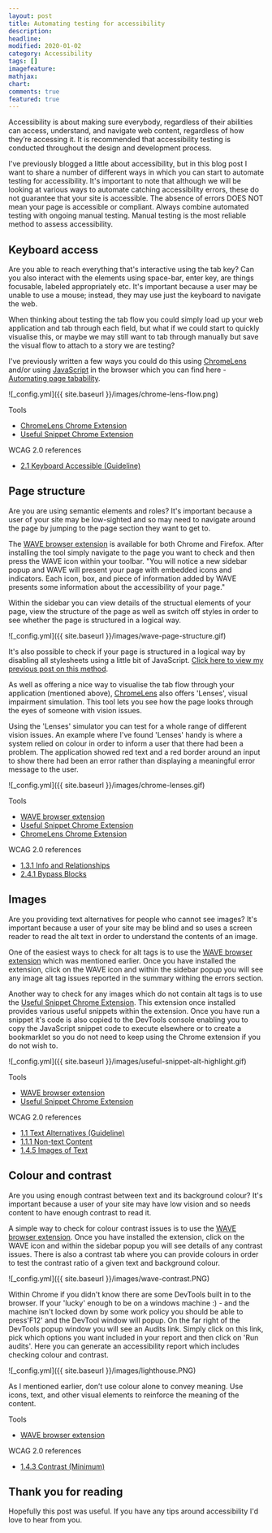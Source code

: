 ```yaml
---
layout: post
title: Automating testing for accessibility
description: 
headline: 
modified: 2020-01-02
category: Accessibility
tags: []
imagefeature: 
mathjax: 
chart: 
comments: true
featured: true
---
```


Accessibility is about making sure everybody, regardless of their abilities can access, understand, and navigate web content, regardless of how they’re accessing it. It is recommended that accessibility testing is conducted throughout the design and development process.

I've previously blogged a little about accessibility, but in this blog post I want to share a number of different ways in which you can start to automate testing for accessibility. It's important to note that although we will be looking at various ways to automate catching accessibility errors, these do not guarantee that your site is accessible. The absence of errors DOES NOT mean your page is accessible or compliant. Always combine automated testing with ongoing manual testing. Manual testing is the most reliable method to assess accessibility.

## Keyboard access

Are you able to reach everything that's interactive using the tab key? Can you also interact with the elements using space-bar, enter key, are things focusable, labeled appropriately etc. It's important because a user may be unable to use a mouse; instead, they may use just the keyboard to navigate the web.

When thinking about testing the tab flow you could simply load up your web application and tab through each field, but what if we could start to quickly visualise this, or maybe we may still want to tab through manually but save the visual flow to attach to a story we are testing? 

I've previously written a few ways you could do this using [ChromeLens](https://chrome.google.com/webstore/detail/chromelens/idikgljglpfilbhaboonnpnnincjhjkd?hl=en) and/or using [JavaScript](https://github.com/eviltester/usefuljssnippetextension) in the browser which you can find here - [Automating page tabability](https://vivrichards.co.uk/accessibility/automating-page-tab-flows-using-visual-testing-and-javascript). 

![_config.yml]({{ site.baseurl }}/images/chrome-lens-flow.png)

Tools
* [ChromeLens Chrome Extension](https://chrome.google.com/webstore/detail/chromelens/idikgljglpfilbhaboonnpnnincjhjkd?hl=en)
* [Useful Snippet Chrome Extension](https://github.com/eviltester/usefuljssnippetextension)

WCAG 2.0 references
* [2.1 Keyboard Accessible (Guideline)](https://www.w3.org/WAI/WCAG20/quickref/?showtechniques=128%2C14&currentsidebar=%23col_overview#keyboard-operation)


## Page structure

Are you are using semantic elements and roles? It's important because a user of your site may be low-sighted and so may need to navigate around the page by jumping to the page section they want to get to.

The [WAVE browser extension](http://wave.webaim.org/extension/) is available for both Chrome and Firefox. After installing the tool simply navigate to the page you want to check and then press the WAVE icon within your toolbar. "You will notice a new sidebar popup and WAVE will present your page with embedded icons and indicators. Each icon, box, and piece of information added by WAVE presents some information about the accessibility of your page." 

Within the sidebar you can view details of the structual elements of your page, view the structure of the page as well as switch off styles in order to see whether the page is structured in a logical way.

![_config.yml]({{ site.baseurl }}/images/wave-page-structure.gif)

It's also possible to check if your page is structured in a logical way by disabling all stylesheets using a little bit of JavaScript. [Click here to view my previous post on this method](http://localhost:4000/accessibility/removing-style-sheets).

As well as offering a nice way to visualise the tab flow through your application (mentioned above), [ChromeLens](https://chrome.google.com/webstore/detail/chromelens/idikgljglpfilbhaboonnpnnincjhjkd?hl=en) also offers 'Lenses', visual impairment simulation. This tool lets you see how the page looks through the eyes of someone with vision issues. 

Using the 'Lenses' simulator you can test for a whole range of different vision issues. An example where I've found 'Lenses' handy is where a system relied on colour in order to inform a user that there had been a problem. The application showed red text and a red border around an input to show there had been an error rather than displaying a meaningful error message to the user. 

![_config.yml]({{ site.baseurl }}/images/chrome-lenses.gif)


Tools
* [WAVE browser extension](http://wave.webaim.org/extension/)
* [Useful Snippet Chrome Extension](https://github.com/eviltester/usefuljssnippetextension)
* [ChromeLens Chrome Extension](https://chrome.google.com/webstore/detail/chromelens/idikgljglpfilbhaboonnpnnincjhjkd?hl=en)

WCAG 2.0 references
* [1.3.1 Info and Relationships](https://www.w3.org/WAI/WCAG20/quickref/?showtechniques=14%2C128&currentsidebar=%23col_overview#content-structure-separation-programmatic)
* [2.4.1 Bypass Blocks](https://www.w3.org/WAI/WCAG20/quickref/?showtechniques=14%2C128&currentsidebar=%23col_overview#navigation-mechanisms-skip)


## Images
Are you providing text alternatives for people who cannot see images? It's important because a user of your site may be blind and so uses a screen reader to read the alt text in order to understand the contents of an image.

One of the easiest ways to check for alt tags is to use the [WAVE browser extension](http://wave.webaim.org/extension/) which was mentioned earlier. Once you have installed the extension, click on the WAVE icon and within the sidebar popup you will see any image alt tag issues reported in the summary withing the errors section.

Another way to check for any images which do not contain alt tags is to use the [Useful Snippet Chrome Extension](https://github.com/eviltester/usefuljssnippetextension). This extension once installed provides various useful snippets within the extension. Once you have run a snippet it's code is also copied to the DevTools console enabling you to copy the JavaScript snippet code to execute elsewhere or to create a bookmarklet so you do not need to keep using the Chrome extension if you do not wish to.

![_config.yml]({{ site.baseurl }}/images/useful-snippet-alt-highlight.gif)

Tools
* [WAVE browser extension](http://wave.webaim.org/extension/)
* [Useful Snippet Chrome Extension](https://github.com/eviltester/usefuljssnippetextension)


WCAG 2.0 references
* [1.1 Text Alternatives (Guideline)](https://www.w3.org/WAI/WCAG20/quickref/?showtechniques=14%2C128&currentsidebar=%23col_overview&tags=images%2Cimages-of-text%2Ctext-alternatives#text-equiv)
* [1.1.1 Non-text Content](https://www.w3.org/WAI/WCAG20/quickref/?showtechniques=14%2C128&currentsidebar=%23col_overview#text-equiv-all)
* [1.4.5 Images of Text](https://www.w3.org/WAI/WCAG20/quickref/#qr-visual-audio-contrast-text-presentation)


## Colour and contrast

Are you using enough contrast between text and its background colour? It's important because a user of your site may have low vision and so needs content to have enough contrast to read it.

A simple way to check for colour contrast issues is to use the [WAVE browser extension](http://wave.webaim.org/extension/). Once you have installed the extension, click on the WAVE icon and within the sidebar popup you will see details of any contrast issues. There is also a contrast tab where you can provide colours in order to test the contrast ratio of a given text and background colour.

![_config.yml]({{ site.baseurl }}/images/wave-contrast.PNG)

Within Chrome if you didn't know there are some DevTools built in to the browser. If your 'lucky' enough to be on a windows machine :) - and the machine isn't locked down by some work policy you should be able to press'F12' and the DevTool window will popup. On the far right of the DevTools popup window you will see an Audits link. Simply click on this link, pick which options you want included in your report and then click on 'Run audits'. Here you can generate an accessibility report which includes checking colour and contrast.

![_config.yml]({{ site.baseurl }}/images/lighthouse.PNG)

As I mentioned earlier, don’t use colour alone to convey meaning. Use icons, text, and other visual elements to reinforce the meaning of the content.


Tools
* [WAVE browser extension](http://wave.webaim.org/extension/)


WCAG 2.0 references
* [1.4.3 Contrast (Minimum)](https://www.w3.org/WAI/WCAG21/quickref/?versions=2.0#contrast-minimum)


## Thank you for reading
Hopefully this post was useful. If you have any tips around accessibility I'd love to hear from you.
